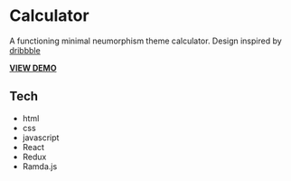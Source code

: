 # Calculator

A functioning minimal neumorphism theme calculator. Design inspired by [dribbble](https://dribbble.com/shots/14025795-Calculator)

[**VIEW DEMO**](https://flamboyant-lovelace-be214d.netlify.app/)

## Tech

-   html
-   css
-   javascript
-   React
-   Redux
-   Ramda.js